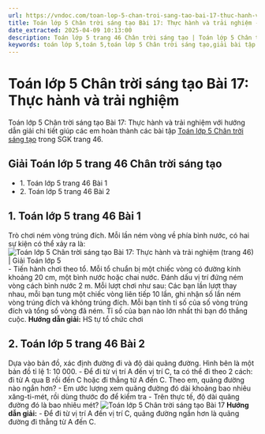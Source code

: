 ```yaml
---
url: https://vndoc.com/toan-lop-5-chan-troi-sang-tao-bai-17-thuc-hanh-va-trai-nghiem-320655
title: Toán lớp 5 Chân trời sáng tạo Bài 17: Thực hành và trải nghiệm - VnDoc.com
date_extracted: 2025-04-09 10:13:00
description: Toán lớp 5 trang 46 Chân trời sáng tạo | Toán lớp 5 Chân trời sáng tạo Bài 17: Thực hành và trải nghiệm hướng dẫn giải chi tiết các câu hỏi trong SGK Toán lớp 5.
keywords: toán lớp 5,toán 5,toán lớp 5 Chân trời sáng tạo,giải bài tập toán lớp 5 Chân trời sáng tạo,giải toán lớp 5 Chân trời sáng tạo,toán lớp 5 sách Chân trời sáng tạo,toán 5 Chân trời sáng tạo,giải sách toán lớp 5 Chân trời sáng tạo,Toán lớp 5 Chân trời sáng tạo Bài 17,Toán lớp 5 Chân trời sáng tạo trang 46,Giải Toán lớp 5 Chân trời sáng tạo trang 46,giải Thực hành và trải nghiệm trang 46,Thực hành và trải nghiệm lớp 5
---
```


# Toán lớp 5 Chân trời sáng tạo Bài 17: Thực hành và trải nghiệm
Toán lớp 5 Chân trời sáng tạo Bài 17: Thực hành và trải nghiệm với hướng dẫn giải chi tiết giúp các em hoàn thành các bài tập [Toán lớp 5 Chân trời sáng tạo](<https://vndoc.com/toan-lop-5-chan-troi-sang-tao>) trong SGK trang 46.
## Giải Toán lớp 5 trang 46 Chân trời sáng tạo
  * 1\. Toán lớp 5 trang 46 Bài 1
  * 2\. Toán lớp 5 trang 46 Bài 2

## **1\. Toán lớp 5 trang 46 Bài 1**
Trò chơi ném vòng trúng đích.
Mỗi lần ném vòng về phía bình nước, có hai sự kiện có thể xảy ra là:
![Toán lớp 5 Chân trời sáng tạo Bài 17: Thực hành và trải nghiệm \(trang 46\) | Giải Toán lớp 5](https://i.vdoc.vn/data/image/2024/05/23/bai-17-thuc-hanh-va-trai-nghiem.png)
\- Tiến hành chơi theo tổ.
Mỗi tổ chuẩn bị một chiếc vòng có đường kính khoảng 20 cm, một bình nước hoặc chai nước. Đánh dấu vị trí đứng ném vòng cách bình nước 2 m.
Mỗi lượt chơi như sau:
Các bạn lần lượt thay nhau, mỗi bạn tung một chiếc vòng liên tiếp 10 lần, ghi nhận số lần ném vòng trúng đích và không trúng đích.
Mỗi bạn tính tỉ số của số vòng trúng đích và tổng số vòng đã ném.
Tỉ số của bạn nào lớn nhất thì bạn đó thắng cuộc.
**Hướng dẫn giải:**
HS tự tổ chức chơi
## **2\. Toán lớp 5 trang 46 Bài 2**
Dựa vào bản đồ, xác định đường đi và độ dài quãng đường. Hình bên là một bản đồ tỉ lệ 1: 10 000.
\- Để đi từ vị trí A đến vị trí C, ta có thể đi theo 2 cách: đi từ A qua B rồi đến C hoặc đi thẳng từ A đến C. Theo em, quãng đường nào ngắn hơn?
\- Em ước lượng xem quãng đường đó dài khoảng bao nhiêu xăng-ti-mét, rồi dùng thước đo để kiểm tra
\- Trên thực tế, độ dài quãng đường đó là bao nhiêu mét?
![Toán lớp 5 Chân trời sáng tạo Bài 17](https://i.vdoc.vn/data/image/2024/05/23/bai-17-thuc-hanh-va-trai-nghiem-1.png)
**Hướng dẫn giải:**
\- Để đi từ vị trí A đến vị trí C, quãng đường ngắn hơn là quãng đường đi thẳng từ A đến C.
